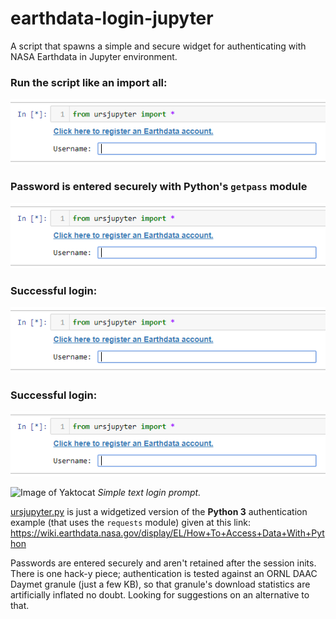 # earthdata-login-jupyter
A script that spawns a simple and secure widget for authenticating with NASA Earthdata in Jupyter environment.

### Run the script like an import all:
![prompt](docs/prompt.PNG)
### Password is entered securely with Python's `getpass` module
![prompt](docs/prompt.PNG)
### Successful login:
![prompt](docs/prompt.PNG)
### Successful login:
![prompt](docs/prompt.PNG)


![Image of Yaktocat](https://octodex.github.com/images/yaktocat.png)
*Simple text login prompt.*

[ursjupyter.py](ursjupyter.py) is just a widgetized version of the **Python 3** authentication example (that uses the `requests` module) given at this link:
https://wiki.earthdata.nasa.gov/display/EL/How+To+Access+Data+With+Python

Passwords are entered securely and aren't retained after the session inits. There is one hack-y piece; authentication is tested against an ORNL DAAC Daymet granule (just a few KB), so that granule's download statistics are artificially inflated no doubt. Looking for suggestions on an alternative to that.